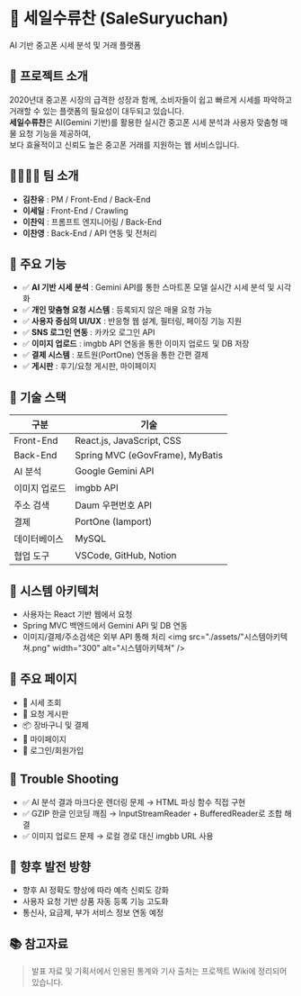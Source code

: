# 📱 세일수류찬 (SaleSuryuchan)
AI 기반 중고폰 시세 분석 및 거래 플랫폼

## 📌 프로젝트 소개
2020년대 중고폰 시장의 급격한 성장과 함께, 소비자들이 쉽고 빠르게 시세를 파악하고 거래할 수 있는 플랫폼의 필요성이 대두되고 있습니다.  
**세일수류찬**은 AI(Gemini 기반)를 활용한 실시간 중고폰 시세 분석과 사용자 맞춤형 매물 요청 기능을 제공하여,  
보다 효율적이고 신뢰도 높은 중고폰 거래를 지원하는 웹 서비스입니다.

## 👨‍👩‍👧‍👦 팀 소개
- **김찬유** : PM / Front-End / Back-End
- **이세일** : Front-End / Crawling
- **이찬익** : 프롬프트 엔지니어링 / Back-End
- **이찬영** : Back-End / API 연동 및 전처리

## 🔧 주요 기능
- ✅ **AI 기반 시세 분석** : Gemini API를 통한 스마트폰 모델 실시간 시세 분석 및 시각화
- ✅ **개인 맞춤형 요청 시스템** : 등록되지 않은 매물 요청 가능
- ✅ **사용자 중심의 UI/UX** : 반응형 웹 설계, 필터링, 페이징 기능 지원
- ✅ **SNS 로그인 연동** : 카카오 로그인 API
- ✅ **이미지 업로드** : imgbb API 연동을 통한 이미지 업로드 및 DB 저장
- ✅ **결제 시스템** : 포트원(PortOne) 연동을 통한 간편 결제
- ✅ **게시판** : 후기/요청 게시판, 마이페이지

## 🧪 기술 스택
| 구분 | 기술 |
|------|------|
| Front-End | React.js, JavaScript, CSS |
| Back-End | Spring MVC (eGovFrame), MyBatis |
| AI 분석 | Google Gemini API |
| 이미지 업로드 | imgbb API |
| 주소 검색 | Daum 우편번호 API |
| 결제 | PortOne (Iamport) |
| 데이터베이스 | MySQL |
| 협업 도구 | VSCode, GitHub, Notion |

## 🔄 시스템 아키텍처
- 사용자는 React 기반 웹에서 요청
- Spring MVC 백엔드에서 Gemini API 및 DB 연동
- 이미지/결제/주소검색은 외부 API 통해 처리
<img src="./assets/"시스템아키텍쳐.png" width="300" alt="시스템아키텍쳐" />

## 🧩 주요 페이지
- 📱 시세 조회
- 📝 요청 게시판
- 📦 장바구니 및 결제
- 🧾 마이페이지
- 🔐 로그인/회원가입

## 🧠 Trouble Shooting
- ✅ AI 분석 결과 마크다운 렌더링 문제 → HTML 파싱 함수 직접 구현
- ✅ GZIP 한글 인코딩 깨짐 → InputStreamReader + BufferedReader로 조합 해결
- ✅ 이미지 업로드 문제 → 로컬 경로 대신 imgbb URL 사용

## 🌱 향후 발전 방향
- 향후 AI 정확도 향상에 따라 예측 신뢰도 강화
- 사용자 요청 기반 상품 자동 등록 기능 고도화
- 통신사, 요금제, 부가 서비스 정보 연동 예정

## 📚 참고자료
> 발표 자료 및 기획서에서 인용된 통계와 기사 출처는 프로젝트 Wiki에 정리되어 있습니다.

